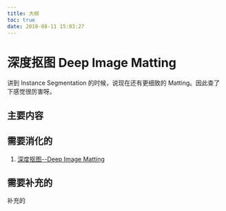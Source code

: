```yaml
---
title: 大纲
toc: true
date: 2018-08-11 15:03:27
---
```


# 深度抠图 Deep Image Matting

讲到 Instance Segmentation 的时候，说现在还有更细致的 Matting。因此查了下感觉很厉害呀。


## 主要内容






## 需要消化的

1. [深度抠图--Deep Image Matting](https://blog.csdn.net/zhangjunhit/article/details/64123083)





## 需要补充的
补充的

